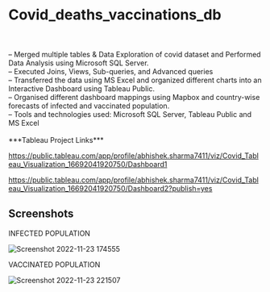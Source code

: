 # Covid_deaths_vaccinations_db
<br />
<br />– Merged multiple tables & Data Exploration of covid dataset and Performed Data Analysis using Microsoft SQL Server.
<br />– Executed Joins, Views, Sub-queries, and Advanced queries
<br />– Transferred the data using MS Excel and organized different charts into an Interactive Dashboard using Tableau Public.
<br />– Organised different dashboard mappings using Mapbox and country-wise forecasts of infected and vaccinated population.
<br />– Tools and technologies used: Microsoft SQL Server, Tableau Public and MS Excel
<br />
<br />***Tableau Project Links***

https://public.tableau.com/app/profile/abhishek.sharma7411/viz/Covid_Tableau_Visualization_16692041920750/Dashboard1


https://public.tableau.com/app/profile/abhishek.sharma7411/viz/Covid_Tableau_Visualization_16692041920750/Dashboard2?publish=yes


## Screenshots


INFECTED POPULATION

![Screenshot 2022-11-23 174555](https://user-images.githubusercontent.com/116304936/203560882-ac3809c5-a862-4a5b-97c6-4779ed6ba245.jpg)


VACCINATED POPULATION

![Screenshot 2022-11-23 221507](https://user-images.githubusercontent.com/116304936/203602206-946db6bd-bfd7-40ab-a783-6af77abb55fe.jpg)
